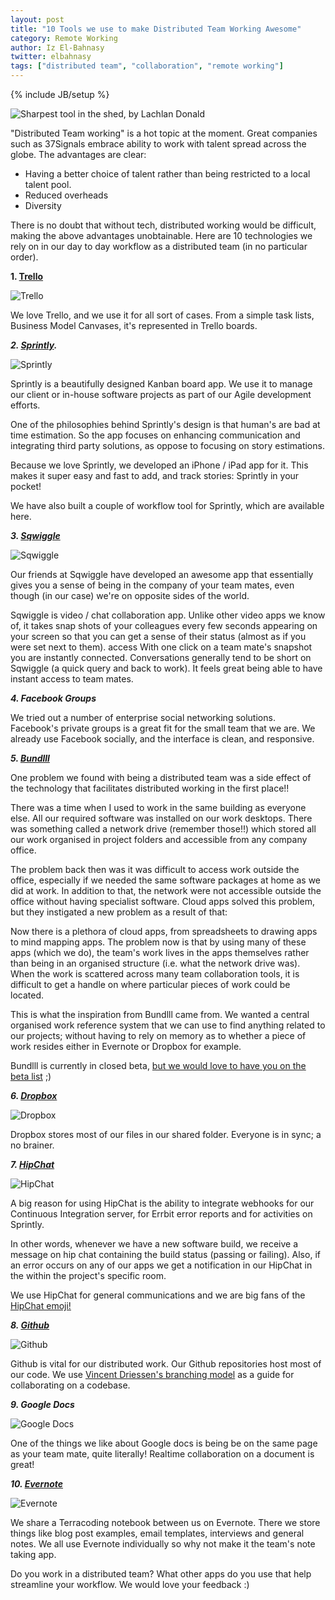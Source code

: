 ```yaml
---
layout: post
title: "10 Tools we use to make Distributed Team Working Awesome"
category: Remote Working
author: Iz El-Bahnasy
twitter: elbahnasy
tags: ["distributed team", "collaboration", "remote working"]
---
```

{% include JB/setup %}

![Sharpest tool in the shed, by Lachlan Donald](http://farm3.staticflickr.com/2851/9408028555_396725f058.jpg "tools")

"Distributed Team working" is a hot topic at the moment.  Great companies such as 37Signals embrace ability to work with talent spread across the globe.  The advantages are clear:

* Having a better choice of talent rather than being restricted to a local talent pool.
* Reduced overheads
* Diversity

There is no doubt that without tech, distributed working would be difficult, making the above advantages unobtainable.  Here are 10 technologies we rely on in our day to day workflow as a distributed team (in no particular order).  

**1. [Trello](http://www.trello.com)**  

![Trello](https://encrypted-tbn0.gstatic.com/images?q=tbn:ANd9GcTvAbQ20erMIe-BxuTSzW5zziGQECvqXv_euCjyCoVadco5D3j7zw "Trello")  

We love Trello, and we use it for all sort of cases.  From a simple task lists, Business Model Canvases, it's represented in Trello boards.  


***2. [Sprintly](http://www.sprint.ly).***  

![Sprintly](https://encrypted-tbn0.gstatic.com/images?q=tbn:ANd9GcS_tcBaLC6Exm8K8J803H-XCdnmXciIU880Bur6oZ0TdUwm1Ad9 "Sprintly")  

Sprintly is a beautifully designed Kanban board app.  We use it to manage our client or in-house software projects as part of our Agile development efforts.

One of the philosophies behind Sprintly's design is that human's are bad at time estimation.  So the app focuses on enhancing communication and integrating third party solutions, as oppose to focusing on story estimations.

Because we love Sprintly, we developed an iPhone / iPad app for it. This makes it super easy and fast to add, and track stories: Sprintly in your pocket!

We have also built a couple of workflow tool for Sprintly, which are available here.  


***3. [Sqwiggle](http://www.sqwiggle.com)***  

![Sqwiggle](https://encrypted-tbn0.gstatic.com/images?q=tbn:ANd9GcRediEZHDijK9FDBpzQfoX_GpQYl2gCZFKI5rqY_kJrBlqWWJfx "Sprintly")  

Our friends at Sqwiggle have developed an awesome app that essentially gives you a sense of being in the company of your team mates, even though (in our case) we're on opposite sides of the world.

Sqwiggle is video / chat collaboration app.  Unlike other video apps we know of, it takes snap shots of your colleagues every few seconds appearing on your screen so that you can get a sense of their status (almost as if you were set next to them).
access
With one click on a team mate's snapshot you are instantly connected.  Conversations generally tend to be short on Sqwiggle (a quick query and back to work).  It feels great being able to have instant access to team mates.  


***4. Facebook Groups***  

We tried out a number of enterprise social networking solutions.  Facebook's private groups is a great fit for the small team that we are.  We already use Facebook socially, and the interface is clean, and responsive.  


***5. [Bundlll](http://www.bundlll.com)***  

One problem we found with being a distributed team was a side effect of the technology that facilitates distributed working in the first place!!

There was a time when I used to work in the same building as everyone else.  All our required software was installed on our work desktops.  There was something called a network drive (remember those!!) which stored all our work organised in project folders and accessible from any company office.

The problem back then was it was difficult to access work outside the office, especially if we needed the same software packages at home as we did at work.  In addition to that, the network were not accessible outside the office without having specialist software. Cloud apps solved this problem, but they instigated a new problem as a result of that:

Now there is a plethora of cloud apps, from spreadsheets to drawing apps to mind mapping apps.  The problem now is that by using many of these apps (which we do), the team's work lives in the apps themselves rather than being in an organised structure (i.e. what the network drive was).  When the work is scattered across many team collaboration tools, it is difficult to get a handle on where particular pieces of work could be located.

This is what the inspiration from Bundlll came from.  We wanted a central organised work reference system that we can use to find anything related to our projects; without having to rely on memory as to whether a piece of work resides either in Evernote or Dropbox for example.  

Bundlll is currently in closed beta, [but we would love to have you on the beta list](http://www.bundlll.com) ;)  


***6. [Dropbox](http://www.dropbox.com)***  

![Dropbox](http://blogs.evergreen.edu/seedsandcircuits/files/2013/05/Dropbox-Art.jpg "Dropbox")

Dropbox stores most of our files in our shared folder.  Everyone is in sync; a no brainer.  


***7. [HipChat](https://www.hipchat.com)***  

![HipChat](http://cdn.appstorm.net/windows.appstorm.net/files/2012/05/HipChat.png "Dropbox")  

A big reason for using HipChat is the ability to integrate webhooks for our Continuous Integration server, for Errbit error reports and for activities on Sprintly.

In other words, whenever we have a new software build, we receive a message on hip chat containing the build status (passing or failing).  Also, if an error occurs on any of our apps we get a notification in our HipChat in the within the project's specific room.

We use HipChat for general communications and we are big fans of the [HipChat emoji!](http://hipchat-emoticons.nyh.name/)  


***8. [Github](http://www.github.com)***  

![Github](https://si0.twimg.com/profile_images/651575553/twittergithub2.png "Github")  

Github is vital for our distributed work.  Our Github repositories host most of our code.  We use [Vincent Driessen's branching model](http://nvie.com/posts/a-successful-git-branching-model/) as a guide for collaborating on a codebase.  


***9. Google Docs***  

![Google Docs](http://0.jsucdn.com/instructionaltech/files/2012/02/M-GoogleDocs.jpg?75f79a "Google Docs")

One of the things we like about Google docs is being be on the same page as your team mate, quite literally! Realtime collaboration on a document is great!  


***10. [Evernote](http://www.evernote.com)***  

![Evernote](https://lh3.ggpht.com/si0cgkp2rkVX5JhhBYrtZ4cy2I1hZcrx8aiz-v8MjvPykfhT7-YAM2B8MNi0OCF9AQ=w300 "Evernote")  

We share a Terracoding notebook between us on Evernote.  There we store things like blog post examples, email templates, interviews and general notes.  We all use Evernote individually so why not make it the team's note taking app.  

Do you work in a distributed team? What other apps do you use that help streamline your workflow.  We would love your feedback :)